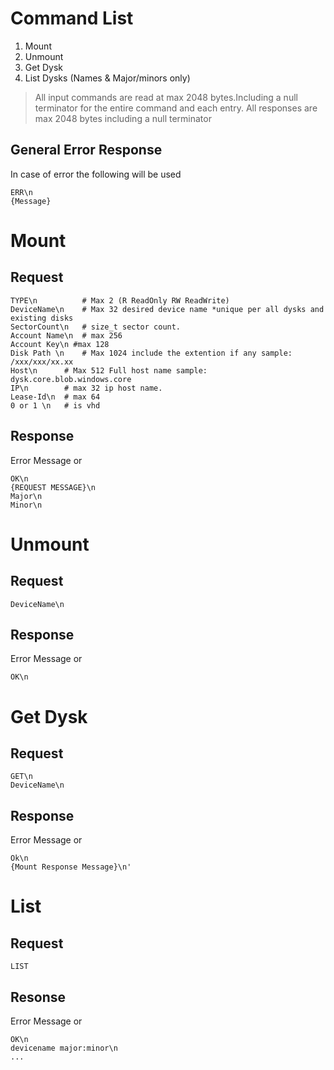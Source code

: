 # Command List
1. Mount
2. Unmount
3. Get Dysk
3. List Dysks (Names &  Major/minors only) 

> All input commands are read at max 2048 bytes.Including a null terminator for the entire command and each entry. All responses are max 2048 bytes including a null terminator


## General Error Response
In case of error the following will be used

```
ERR\n
{Message}
```

# Mount

## Request

```
TYPE\n 	     	# Max 2 (R ReadOnly RW ReadWrite)
DeviceName\n 	# Max 32 desired device name *unique per all dysks and existing disks
SectorCount\n   # size_t sector count.
Account Name\n  # max 256
Account Key\n #max 128
Disk Path \n	# Max 1024 include the extention if any sample: /xxx/xxx/xx.xx
Host\n 		# Max 512 Full host name sample: dysk.core.blob.windows.core
IP\n		# max 32 ip host name.
Lease-Id\n	# max 64
0 or 1 \n 	# is vhd
```


## Response
Error Message or

```
OK\n
{REQUEST MESSAGE}\n
Major\n
Minor\n
```

# Unmount

## Request

```
DeviceName\n
```

## Response

Error Message or 

```
OK\n
```

# Get Dysk

## Request

```
GET\n
DeviceName\n
```

## Response

Error Message or

```
Ok\n
{Mount Response Message}\n'
```

# List

## Request

```
LIST
```

## Resonse

Error Message or

```
OK\n
devicename major:minor\n
...
```
